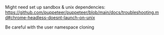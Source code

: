 Might need set up sandbox & unix dependencies:
https://github.com/puppeteer/puppeteer/blob/main/docs/troubleshooting.md#chrome-headless-doesnt-launch-on-unix

Be careful with the user namespace cloning